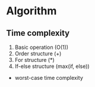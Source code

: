 # Algorithm

## Time complexity
1. Basic operation (O(1))
2. Order structure (+)
3. For structure (*)
4. If-else structure (max(if, else))
- worst-case time complexity


